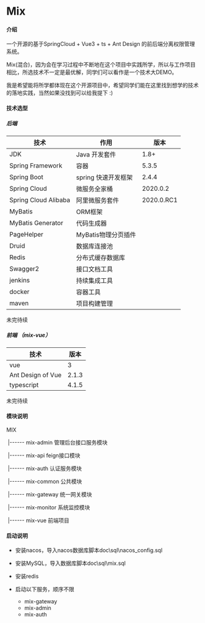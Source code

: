 # Mix

#### 介绍
一个开源的基于SpringCloud + Vue3 + ts + Ant Design 的前后端分离权限管理系统。

Mix(混合)，因为会在学习过程中不断地在这个项目中实践所学，所以与工作项目相比，所选技术不一定是最优解，同学们可以看作是一个技术大DEMO。

我是希望能将所学都体现在这个开源项目中，希望同学们能在这里找到想学的技术的落地实践，当然如果没找到可以给我提下 :)

#### 技术选型
##### 后端
技术 | 作用 | 版本
----|----|---
JDK | Java 开发套件 | 1.8+
Spring Framework | 容器 |5.3.5
Spring Boot | spring 快速开发框架|2.4.4
Spring Cloud | 微服务全家桶 |2020.0.2
Spring Cloud Alibaba | 阿里微服务套件 |2020.0.RC1
MyBatis | ORM框架
MyBatis Generator | 代码生成器
PageHelper | MyBatis物理分页插件
Druid | 数据库连接池
Redis | 分布式缓存数据库
Swagger2 | 接口文档工具
jenkins | 持续集成工具
docker | 容器工具
maven | 项目构建管理


未完待续


##### 前端 （mix-vue）

技术 | 版本
----|---
vue | 3
Ant Design of Vue | 2.1.3 
typescript | 4.1.5

未完待续



#### 模块说明

MIX

​	|------ mix-admin     管理后台接口服务模块

​	|------ mix-api	       feign接口模块

​	|------ mix-auth         认证服务模块

​	|------ mix-common  公共模块

​	|------ mix-gateway   统一网关模块

​	|------ mix-monitor    系统监控模块

​	|------ mix-vue    前端项目

   

#### 启动说明

- 安装nacos，导入nacos数据库脚本doc\sql\nacos_config.sql
- 安装MySQL，导入数据库脚本doc\sql\mix.sql

- 安装redis

- 启动以下服务，顺序不限
  - mix-gateway
  - mix-admin
  - mix-auth
